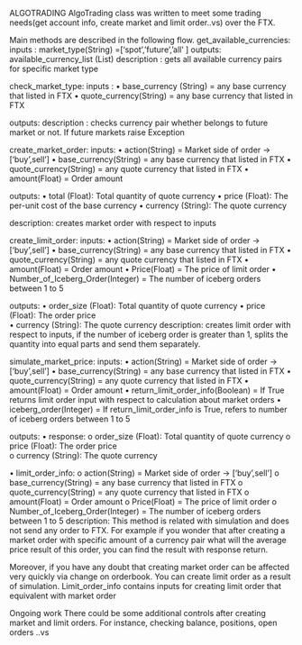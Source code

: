 ALGOTRADING
AlgoTrading class was written to meet some trading needs(get account info, create market and limit order..vs) over the FTX.

Main methods are described in the following flow.
get_available_currencies:
inputs : market_type(String) =[‘spot’,’future’,’all’ ]
outputs: available_currency_list (List)
description : gets all available currency pairs for specific market type 

check_market_type:
inputs : 
•	base_currency (String) = any base currency that listed in FTX
•	quote_currency(String) = any base currency that listed in FTX

outputs: 
description : checks currency pair whether belongs to future market or not. If future markets  raise Exception

create_market_order:
inputs: 
•	 action(String) = Market side of order -> [‘buy’,sell’]
•	 base_currency(String) = any base currency that listed in FTX
•	 quote_currency(String) = any quote currency that listed in FTX
•	 amount(Float) =  Order amount

outputs: 
•	total (Float): Total quantity of quote currency 
•	price (Float): The per-unit cost of the base currency 
•	currency (String): The quote currency

description: creates market order with respect to inputs

create_limit_order:
inputs: 
•	 action(String) = Market side of order -> [‘buy’,sell’]
•	 base_currency(String) = any base currency that listed in FTX
•	 quote_currency(String) = any quote currency that listed in FTX
•	 amount(Float) =  Order amount
•	 Price(Float) = The price of limit order
•	 Number_of_Iceberg_Order(Integer) = The number of iceberg orders between 1 to 5

outputs: 
•	order_size (Float): Total quantity of quote currency 
•	price (Float): The order price  
•	currency (String): The quote currency
description: creates limit order with respect to inputs, if the number of iceberg order is greater than 1, splits the quantity into equal parts and send them separately.

simulate_market_price:
	inputs:
•	action(String) = Market side of order -> [‘buy’,sell’]
•	base_currency(String) = any base currency that listed in FTX
•	quote_currency(String) = any quote currency that listed in FTX
•	amount(Float) =  Order amount
•	return_limit_order_info(Boolean) = If True returns limit order input with respect to calculation about market orders
•	iceberg_order(Integer) = If return_limit_order_info is True, refers to number of iceberg orders between 1 to 5

outputs: 
•	response:
o	order_size (Float): Total quantity of quote currency 
o	price (Float): The order price  
o	currency (String): The quote currency

•	limit_order_info:
o	action(String) = Market side of order -> [‘buy’,sell’]
o	base_currency(String) = any base currency that listed in FTX
o	quote_currency(String) = any quote currency that listed in FTX
o	amount(Float) =  Order amount
o	Price(Float) = The price of limit order
o	Number_of_Iceberg_Order(Integer) = The number of iceberg orders between 1 to 5
description: 
This method is related with simulation and does not send any order to FTX. For example if you wonder that after creating a market order with specific amount of a currency pair what will the average price result of this order, you can find the result with response return.

Moreover, if you have any doubt that creating market order can be affected very quickly via change on orderbook. You can create limit order as a result of simulation. Limit_order_info contains inputs for creating limit order that equivalent with market order


Ongoing work
There could be some additional controls after creating market and limit orders. For instance, checking balance, positions, open orders ..vs 




